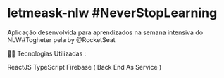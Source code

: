 # letmeask-nlw #NeverStopLearning

Aplicação desenvolvida para aprendizados na semana intensiva do NLW#Togheter pela by @RocketSeat


👨‍💻 Tecnologias Utilizadas :

ReactJS
TypeScript
Firebase ( Back End As Service )

